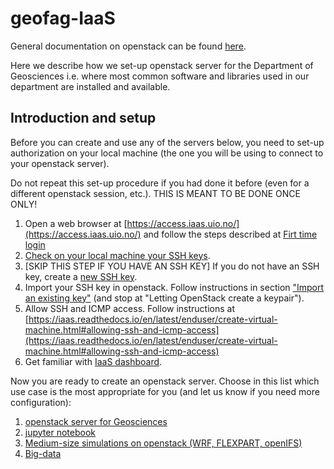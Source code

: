 # geofag-IaaS

General documentation on openstack can be found [here](https://iaas.readthedocs.io/en/latest/project/index.html).

Here we describe how we set-up openstack server for the Department of
 Geosciences i.e. where most common software and libraries used in our department are installed and available.

## Introduction and setup

Before you can create and use any of the servers below, you need to set-up authorization on your local machine (the one you will be using to connect to your openstack server).

Do not repeat this set-up procedure if you had done it before (even for a different openstack session, etc.). THIS IS MEANT TO BE DONE ONCE ONLY!

1. Open a web browser at [https://access.iaas.uio.no/](https://access.iaas.uio.no/) and follow the steps described at [Firt time login](https://iaas.readthedocs.io/en/latest/enduser/login.html#first-time-login)
2. [Check on your local machine your SSH keys](https://help.github.com/articles/checking-for-existing-ssh-keys/). 
3. [SKIP THIS STEP IF YOU HAVE AN SSH KEY] If you do not have an SSH key, create a [new SSH key](https://help.github.com/articles/generating-a-new-ssh-key-and-adding-it-to-the-ssh-agent/). 
4. Import your SSH key in openstack. Follow instructions in section ["Import an existing key"](https://iaas.readthedocs.io/en/latest/enduser/create-virtual-machine.html#importing-an-existing-key) (and stop at "Letting OpenStack create a keypair").
5. Allow SSH and ICMP access. Follow instructions at [https://iaas.readthedocs.io/en/latest/enduser/create-virtual-machine.html#allowing-ssh-and-icmp-access](https://iaas.readthedocs.io/en/latest/enduser/create-virtual-machine.html#allowing-ssh-and-icmp-access)
5. Get familiar with [IaaS dashboard](https://iaas.readthedocs.io/en/latest/enduser/dashboard.html).


Now you are ready to create an openstack server. Choose in this list which use case is the most appropriate for you (and let us know if you need more configuration):

1. [openstack server for Geosciences](config/gp_geofag.md)
2. [jupyter notebook](config/jupyter.md)
3. [Medium-size simulations on openstack (WRF, FLEXPART, openIFS)](config/simulations.md)
4. [Big-data](config/bd.md)
